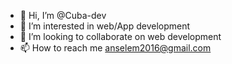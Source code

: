 - 👋 Hi, I’m @Cuba-dev
- 👀 I’m interested in web/App development
- 💞️ I’m looking to collaborate on web development
- 📫 How to reach me anselem2016@gmail.com

<!---
Cuba-Tech26/Cuba-Tech26 is a ✨ special ✨ repository because its `README.md` (this file) appears on your GitHub profile.
You can click the Preview link to take a look at your changes.
--->
